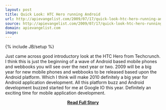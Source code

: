 ```yaml
---
layout: post
title: Quick Look: HTC Hero running Android
url: http://apievangelist.com/2009/07/17/quick-look-htc-hero-running-android/
source: http://apievangelist.com/2009/07/17/quick-look-htc-hero-running-android/
domain: apievangelist.com
image: 
---
```

{% include JB/setup %}<p>Just came across good introductory look at the HTC Hero from Techcrunch. I think this is just the beginning of a wave of Android based mobile phones and webbooks you will see over the next year or two.
2009 will be a big year for new mobile phones and webbooks to be released based upon the Android platform. Which I think will make 2010 definitely a big year for Android application development.
All this platform buzz and Android development buzzed started for me at Google IO this year. Definitely an exciting time for mobile application development.
</p>
<center><p><a href="http://apievangelist.com/2009/07/17/quick-look-htc-hero-running-android/" style='padding:25px; font-sze:18px; font-weight: bold;'>Read Full Story</a></p></center>
